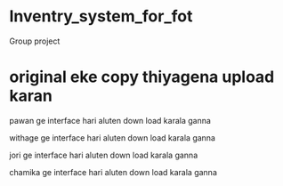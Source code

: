 # Inventry_system_for_fot
Group project

# original eke copy thiyagena upload karan

pawan ge interface hari
aluten down load karala ganna

withage ge interface hari
aluten down load karala ganna

jori ge interface hari
aluten down load karala ganna

chamika ge interface hari
aluten down load karala ganna
